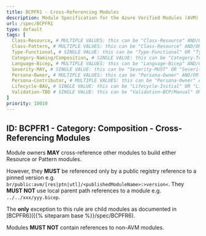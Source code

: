 ```yaml
---
title: BCPFR1 - Cross-Referencing Modules
description: Module Specification for the Azure Verified Modules (AVM) program
url: /spec/BCPFR1
type: default
tags: [
  Class-Resource, # MULTIPLE VALUES: this can be "Class-Resource" AND/OR "Class-Pattern" AND/OR "Class-Utility"
  Class-Pattern, # MULTIPLE VALUES: this can be "Class-Resource" AND/OR "Class-Pattern" AND/OR "Class-Utility"
  Type-Functional, # SINGLE VALUE: this can be "Type-Functional" OR "Type-NonFunctional"
  Category-Naming/Composition, # SINGLE VALUE: this can be "Category-Testing" OR "Category-Telemetry" OR "Category-Contribution/Support" OR "Category-Documentation" OR "Category-CodeStyle" OR "Category-Naming/Composition" OR "Category-Inputs/Outputs" OR "Category-Release/Publishing"
  Language-Bicep, # MULTIPLE VALUES: this can be "Language-Bicep" AND/OR "Language-Terraform"
  Severity-MAY, # SINGLE VALUE: this can be "Severity-MUST" OR "Severity-SHOULD" OR "Severity-MAY"
  Persona-Owner, # MULTIPLE VALUES: this can be "Persona-Owner" AND/OR "Persona-Contributor"
  Persona-Contributor, # MULTIPLE VALUES: this can be "Persona-Owner" AND/OR "Persona-Contributor"
  Lifecycle-BAU, # SINGLE VALUE: this can be "Lifecycle-Initial" OR "Lifecycle-BAU" OR "Lifecycle-EOL"
  Validation-TBD # SINGLE VALUE: this can be "Validation-BCP/Manual" OR "Validation-BCP/CI/Informational" OR "Validation-BCP/CI/Enforced"
]
priority: 10010
---
```


## ID: BCPFR1 - Category: Composition - Cross-Referencing Modules

Module owners **MAY** cross-reference other modules to build either Resource or Pattern modules.

However, they **MUST** be referenced only by a public registry reference to a pinned version e.g. `br/public:avm/[res|ptn|utl]/<publishedModuleName>:>version<`. They **MUST NOT** use local parent path references to a module e.g. `../../xxx/yyy.bicep`.

The **only** exception to this rule are child modules as documented in [BCPFR6]({{% siteparam base %}}/spec/BCPFR6).

Modules **MUST NOT** contain references to non-AVM modules.
